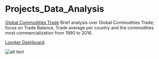 # Projects_Data_Analysis

[Global Commodities Trade](/global-commodity-trade-until2016.ipynb) Brief analysis over Global Commodities Trade; focus on Trade Balance, Trade average per country and the commodities most 
commercialization from 1990 to 2016.

[Loorker Dashboard]( https://lookerstudio.google.com/s/oe_5i8H4_cU ).

![alt text](https://Data_Analysis_Projects/blob/main/trade_balance.png)
